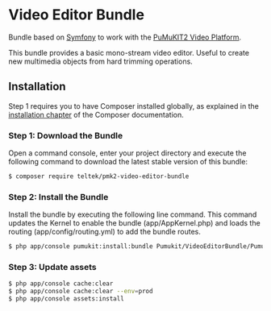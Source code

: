 # Video Editor Bundle

Bundle based on [Symfony](http://symfony.com/) to work with the [PuMuKIT2 Video Platform](https://github.com/campusdomar/PuMuKIT2/blob/2.3.x/README.md).

This bundle provides a basic mono-stream video editor. Useful to create new multimedia objects from hard trimming operations.

## Installation

Step 1 requires you to have Composer installed globally, as explained
in the [installation chapter](https://getcomposer.org/doc/00-intro.md)
of the Composer documentation.


### Step 1: Download the Bundle

Open a command console, enter your project directory and execute the
following command to download the latest stable version of this bundle:

```bash
$ composer require teltek/pmk2-video-editor-bundle
```

### Step 2: Install the Bundle

Install the bundle by executing the following line command. This command updates the Kernel to enable the bundle (app/AppKernel.php) and loads the routing (app/config/routing.yml) to add the bundle routes.

```bash
$ php app/console pumukit:install:bundle Pumukit/VideoEditorBundle/PumukitVideoEditorBundle
```

### Step 3: Update assets

```bash
$ php app/console cache:clear
$ php app/console cache:clear --env=prod
$ php app/console assets:install
```